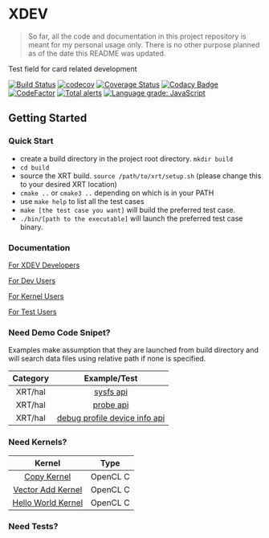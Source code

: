 # XDEV

> So far, all the code and documentation in this project repository is meant for my personal usage only. There is no other purpose planned as of the date this README was updated.

Test field for card related development

[![Build Status](https://travis-ci.com/tianhaoz95-xilinx/XDEV.svg?branch=master)](https://travis-ci.com/tianhaoz95-xilinx/XDEV)
[![codecov](https://codecov.io/gh/tianhaoz95-xilinx/XDEV/branch/master/graph/badge.svg)](https://codecov.io/gh/tianhaoz95-xilinx/XDEV)
[![Coverage Status](https://coveralls.io/repos/github/tianhaoz95-xilinx/XDEV/badge.svg?branch=master)](https://coveralls.io/github/tianhaoz95-xilinx/XDEV?branch=master)
[![Codacy Badge](https://api.codacy.com/project/badge/Grade/c7903a4371574a128d1a9ce2469fa04e)](https://www.codacy.com/app/tianhao.zhou/XDEV?utm_source=github.com&amp;utm_medium=referral&amp;utm_content=tianhaoz95-xilinx/XDEV&amp;utm_campaign=Badge_Grade)
[![CodeFactor](https://www.codefactor.io/repository/github/tianhaoz95-xilinx/XDEV/badge?style=flat-square)](https://www.codefactor.io/repository/github/tianhaoz95-xilinx/XDEV/badge?style=flat-square)
[![Total alerts](https://img.shields.io/lgtm/alerts/g/tianhaoz95-xilinx/XDEV.svg?logo=lgtm&logoWidth=18)](https://lgtm.com/projects/g/tianhaoz95-xilinx/XDEV/alerts/)
[![Language grade: JavaScript](https://img.shields.io/lgtm/grade/javascript/g/tianhaoz95-xilinx/XDEV.svg?logo=lgtm&logoWidth=18)](https://lgtm.com/projects/g/tianhaoz95-xilinx/XDEV/context:javascript)

## Getting Started

### Quick Start

* create a build directory in the project root directory. `mkdir build`
* `cd build`
* source the XRT build. `source /path/to/xrt/setup.sh` (please change this to your desired XRT location)
* `cmake ..` or `cmake3 ..` depending on which is in your PATH
* use `make help` to list all the test cases
* `make [the test case you want]` will build the preferred test case.
* `./bin/[path to the executable]` will launch the preferred test case binary.

### Documentation

[For XDEV Developers](https://tianhaoz95-xilinx.github.io/XDEV/developer/html/index.html) 

[For Dev Users](https://tianhaoz95-xilinx.github.io/XDEV/demo/site/index.html)

[For Kernel Users](https://tianhaoz95-xilinx.github.io/XDEV/kernel/site/index.html)

[For Test Users](https://tianhaoz95-xilinx.github.io/XDEV/test/site/index.html)

### Need Demo Code Snipet?

Examples make assumption that they are launched from build directory and will search data files using relative path if none is specified.

| Category         | Example/Test                                                                           |
|:----------------:|:--------------------------------------------------------------------------------------:|
| XRT/hal          | [sysfs api](./xdev/dev/xrt/examples/hal/sysfs)                                         |
| XRT/hal          | [probe api](./xdev/dev/xrt/examples/hal/probe)                                         |
| XRT/hal          | [debug profile device info api](./xdev/dev/xrt/examples/hal/debug_profile_device_info) |

### Need Kernels?

| Kernel                                         | Type     |
|:----------------------------------------------:|:--------:|
| [Copy Kernel](./darkside/kernel/copy/)         | OpenCL C |
| [Vector Add Kernel](./darkside/kernel/vadd/)   | OpenCL C |
| [Hello World Kernel](./darkside/kernel/hello/) | OpenCL C |

### Need Tests?

